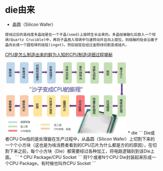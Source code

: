 # die由来
* 晶圆（Silicon Wafer）
```
提纯过后的高纯度多晶硅是在一个子晶(seed)上旋转生长出来的。多晶硅被融化后放入一个坩埚(Quartz Crucible)中，再将子晶放入坩埚中匀速转动并且向上提拉，则熔融的硅会沿着子晶向长成一个圆柱体的硅锭(ingot)。然后硅锭在经过金刚线切割变成硅片。
```
[CPU是怎么制造出来的鲜为人知的CPU制造详细过程揭秘](https://wenku.baidu.com/view/383155ee6237ee06eff9aef8941ea76e58fa4a37.html)

<img src="https://github.com/r2010shadow/Cookbook/blob/master/img/CPU_Make.png" alt="CPU工艺" width="400"/>
* die
```
Die或者CPU Die指的是处理器在生产过程中，从晶圆（Silicon Wafer）上切割下来的一个个小方块（这也是为啥消费者看到的CPU芯片为什么都是方的的原因），在切割下来之前，每个小方块（Die）都需要经过各种加工，将电路逻辑刻到该Die上面。
```
* CPU Package/CPU Socket
```
将1个或者N个CPU Die封装起来形成一个CPU Package，有时候也叫作CPU Socket
```
